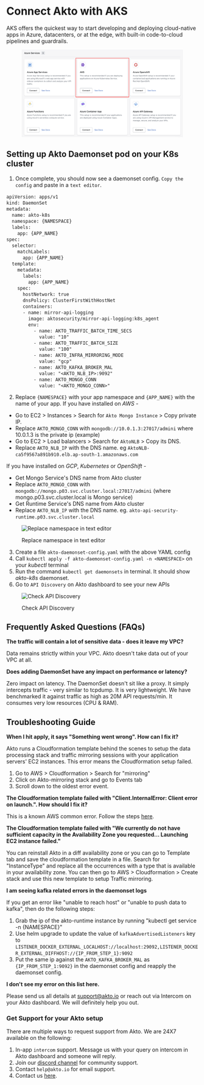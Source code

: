 # Connect Akto with AKS

AKS offers the quickest way to start developing and deploying cloud-native apps in Azure, datacenters, or at the edge, with built-in code-to-cloud pipelines and guardrails.

<figure><img src="../../.gitbook/assets/image (51).png" alt=""><figcaption></figcaption></figure>

## Setting up Akto Daemonset pod on your K8s cluster

1. Once complete, you should now see a daemonset config. `Copy the config` and paste in a `text editor`.

```
apiVersion: apps/v1
kind: DaemonSet
metadata:
  name: akto-k8s
  namespace: {NAMESPACE}
  labels:
    app: {APP_NAME}
spec:
  selector:
    matchLabels:
      app: {APP_NAME}
  template:
    metadata:
      labels:
        app: {APP_NAME}
    spec:
      hostNetwork: true
      dnsPolicy: ClusterFirstWithHostNet
      containers:
      - name: mirror-api-logging
        image: aktosecurity/mirror-api-logging:k8s_agent
        env: 
          - name: AKTO_TRAFFIC_BATCH_TIME_SECS
            value: "10"
          - name: AKTO_TRAFFIC_BATCH_SIZE
            value: "100"
          - name: AKTO_INFRA_MIRRORING_MODE
            value: "gcp"
          - name: AKTO_KAFKA_BROKER_MAL
            value: "<AKTO_NLB_IP>:9092"
          - name: AKTO_MONGO_CONN
            value: "<AKTO_MONGO_CONN>"
```

2. Replace `{NAMESPACE}` with your app namespace and `{APP_NAME}` with the name of your app. If you have installed on _AWS_ -

* Go to EC2 > Instances > Search for `Akto Mongo Instance` > Copy private IP.
* Replace `AKTO_MONGO_CONN` with `mongodb://10.0.1.3:27017/admini` where 10.0.1.3 is the private ip (example)
* Go to EC2 > Load balancers > Search for `AktoNLB` > Copy its DNS.
* Replace `AKTO_NLB_IP` with the DNS name. eg `AktoNLB-ca5f9567a891b910.elb.ap-south-1.amazonaws.com`

If you have installed on _GCP_, _Kubernetes_ or _OpenShift_ -

* Get Mongo Service's DNS name from Akto cluster
* Replace `AKTO_MONGO_CONN` with `mongodb://mongo.p03.svc.cluster.local:27017/admini` (where mongo.p03.svc.cluster.local is Mongo service)
* Get Runtime Service's DNS name from Akto cluster
* Replace `AKTO_NLB_IP` with the DNS name. eg. `akto-api-security-runtime.p03.svc.cluster.local`

<figure><img src="https://user-images.githubusercontent.com/91221068/236832427-2506df70-2040-440d-9347-c81152b110d4.png" alt="Replace namespace in text editor"><figcaption><p>Replace namespace in text editor</p></figcaption></figure>

3. Create a file `akto-daemonset-config.yaml` with the above YAML config
4. Call `kubectl apply -f akto-daemonset-config.yaml -n <NAMESPACE>` on your _kubectl_ terminal
5. Run the command `kubectl get daemonsets` in terminal. It should show _akto-k8s_ daemonset.
6. Go to `API Discovery` on Akto dashboard to see your new APIs

<figure><img src="https://user-images.githubusercontent.com/91221068/236832509-8e8c84ff-633e-4ffe-b11b-344d02ca6e74.png" alt="Check API Discovery"><figcaption><p>Check API Discovery</p></figcaption></figure>

## Frequently Asked Questions (FAQs)

**The traffic will contain a lot of sensitive data - does it leave my VPC?**

Data remains strictly within your VPC. Akto doesn't take data out of your VPC at all.

**Does adding DaemonSet have any impact on performance or latency?**

Zero impact on latency. The DaemonSet doesn't sit like a proxy. It simply intercepts traffic - very similar to tcpdump. It is very lightweight. We have benchmarked it against traffic as high as 20M API requests/min. It consumes very low resources (CPU & RAM).

## Troubleshooting Guide

**When I hit apply, it says "Something went wrong". How can I fix it?**

Akto runs a Cloudformation template behind the scenes to setup the data processing stack and traffic mirroring sessions with your application servers' EC2 instances. This error means the Cloudformation setup failed.

1. Go to AWS > Cloudformation > Search for "mirroring"
2. Click on Akto-mirroring stack and go to Events tab
3. Scroll down to the oldest error event.

**The Cloudformation template failed with "Client.InternalError: Client error on launch.". How should I fix it?**

This is a known AWS common error. Follow the steps [here](https://docs.aws.amazon.com/autoscaling/ec2/userguide/ts-as-instancelaunchfailure.html#ts-as-instancelaunchfailure-12).

**The Cloudformation template failed with "We currently do not have sufficient capacity in the Availability Zone you requested... Launching EC2 instance failed."**

You can reinstall Akto in a diff availability zone or you can go to Template tab and save the cloudformation template in a file. Search for "InstanceType" and replace all the occurrences with a type that is available in your availability zone. You can then go to AWS > Cloudformation > Create stack and use this new template to setup Traffic mirroring.

**I am seeing kafka related errors in the daemonset logs**

If you get an error like "unable to reach host" or "unable to push data to kafka", then do the following steps:

1. Grab the ip of the akto-runtime instance by running "kubectl get service -n {NAMESPACE}"
2. Use helm upgrade to update the value of `kafkaAdvertisedListeners` key to `LISTENER_DOCKER_EXTERNAL_LOCALHOST://localhost:29092,LISTENER_DOCKER_EXTERNAL_DIFFHOST://{IP_FROM_STEP_1}:9092`
3. Put the same ip against the `AKTO_KAFKA_BROKER_MAL` as `{IP_FROM_STEP_1:9092}` in the daemonset config and reapply the daemonset config.

**I don't see my error on this list here.**

Please send us all details at support@akto.io or reach out via Intercom on your Akto dashboard. We will definitely help you out.

### Get Support for your Akto setup

There are multiple ways to request support from Akto. We are 24X7 available on the following:

1. In-app `intercom` support. Message us with your query on intercom in Akto dashboard and someone will reply.
2. Join our [discord channel](https://www.akto.io/community) for community support.
3. Contact `help@akto.io` for email support.
4. Contact us [here](https://www.akto.io/contact-us).
